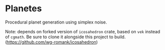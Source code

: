 # Planetes

Procedural planet generation using simplex noise.

Note: depends on forked version of `icosahedron` crate, based on `vek` instead of `cgmath`. Be sure to clone it alongside this project to build. (https://github.com/wg-romank/icosahedron)